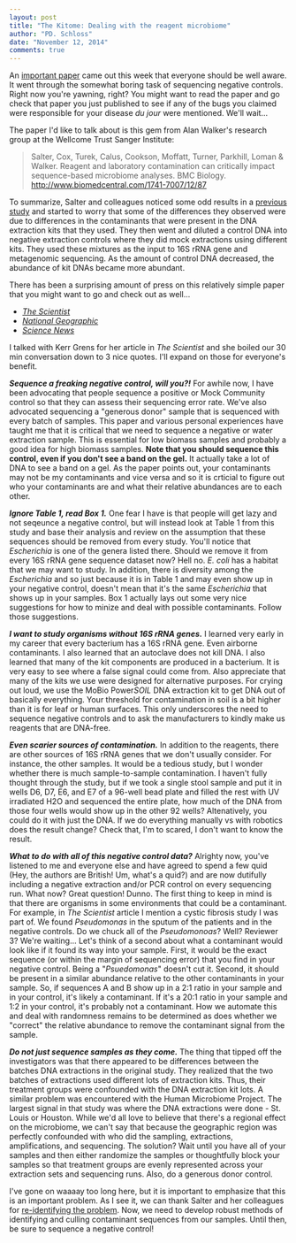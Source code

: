 ```yaml
---
layout: post
title: "The Kitome: Dealing with the reagent microbiome"
author: "PD. Schloss"
date: "November 12, 2014"
comments: true
---
```


An [important paper](http://www.biomedcentral.com/1741-7007/12/87) came out this
week that everyone should be well aware. It went through the somewhat boring
task of sequencing negative controls. Right now you're yawning, right? You might
want to read the paper and go check that paper you just published to see if any
of the bugs you claimed were responsible for your disease *du jour* were
mentioned. We'll wait...

The paper I'd like to talk about is this gem from Alan Walker's research group
at the Wellcome Trust Sanger Institute:

> Salter, Cox, Turek, Calus, Cookson, Moffatt, Turner, Parkhill, Loman & Walker.
> Reagent and laboratory contamination can critically impact sequence-based
> microbiome analyses. BMC Biology. http://www.biomedcentral.com/1741-7007/12/87

To summarize, Salter and colleagues noticed some odd results in a [previous
study](http://www.plosone.org/article/info%3Adoi%2F10.1371%2Fjournal.pone.0038271)
and started to worry that some of the differences they observed were due to
differences in the contaminants that were present in the DNA extraction kits
that they used. They then went and diluted a control DNA into negative
extraction controls where they did mock extractions using different kits. They
used these mixtures as the input to 16S rRNA gene and metagenomic sequencing.
As the amount of control DNA decreased, the abundance of kit DNAs became more
abundant.

There has been a surprising amount of press on this relatively simple paper that
you might want to go and check out as well...

* [*The Scientist*](http://www.the-scientist.com/?articles.view/articleNo/41421/title/DNA-Extraction-Kits-Contaminated/)
* [*National Geographic*](http://phenomena.nationalgeographic.com/2014/11/11/contaminomics-why-some-microbiome-studies-may-be-wrong/)
* [*Science News*](http://news.sciencemag.org/biology/2014/11/contamination-plagues-some-microbiome-studies)

I talked with Kerr Grens for her article in *The Scientist* and she boiled our
30 min conversation down to 3 nice quotes. I'll expand on those for everyone's
benefit.


***Sequence a freaking negative control, will you?!*** For awhile now, I have
been advocating that people sequence a positive or Mock Community control so
that they can assess their sequencing error rate. We've also advocated
sequencing a "generous donor" sample that is sequenced with every batch of
samples. This paper and various personal experiences have taught me that it is
critical that we need to sequence a negative or water extraction sample. This is
essential for low biomass samples and probably a good idea for high biomass
samples. **Note that you should sequence this control, even if you don't see a
band on the gel.** It actually take a lot of DNA to see a band on a gel. As the
paper points out, your contaminants may not be my contaminants and vice versa
and so it is crticial to figure out who your contaminants are and what their
relative abundances are to each other.


***Ignore Table 1, read Box 1.*** One fear I have is that people will get lazy
and not seqeunce a negative control, but will instead look at Table 1 from this
study and base their analysis and review on the assumption that these sequences
should be removed from every study. You'll notice that *Escherichia* is one of
the genera listed there. Should we remove it from every 16S rRNA gene sequence
dataset now? Hell no. *E. coli* has a habitat that we may want to study. In
addition, there is diversity among the *Escherichia* and so just because it is in
Table 1 and may even show up in your negative control, doesn't mean that it's the
same *Escherichia* that shows up in your samples. Box 1 actually lays out some
very nice suggestions for how to minize and deal with possible contaminants.
Follow those suggestions.


***I want to study organisms without 16S rRNA genes.*** I learned very early in
my career that every bacterium has a 16S rRNA gene. Even airborne contaminants.
I also learned that an autoclave does not kill DNA. I also learned that many of
the kit components are produced in a bacterium. It is very easy to see where a
false signal could come from. Also appreciate that many of the kits we use were
designed for alternative purposes. For crying out loud, we use the MoBio
Power*SOIL* DNA extraction kit to get DNA out of basically everything. Your
threshold for contamination in soil is a bit higher than it is for leaf or human
surfaces. This only underscores the need to sequence negative controls and to
ask the manufacturers to kindly make us reagents that are DNA-free.


***Even scarier sources of contamination.*** In addition to the reagents, there
are other sources of 16S rRNA genes that we don't usually consider. For
instance, the other samples. It would be a tedious study, but I wonder whether
there is much sample-to-sample contamination. I haven't fully thought through
the study, but if we took a single stool sample and put it in wells D6, D7, E6,
and E7 of a 96-well bead plate and filled the rest with UV irradiated H2O and
sequenced the entire plate, how much of the DNA from those four wells would show
up in the other 92 wells? Altenatively, you could do it with just the DNA. If we
do everything manually vs with robotics does the result change? Check that, I'm
to scared, I don't want to know the result.


***What to do with all of this negative control data?*** Alrighty now, you've
listened to me and everyone else and have agreed to spend a few quid (Hey, the
authors are British! Um, what's a quid?) and are now dutifully including a
negative extraction and/or PCR control on every sequencing run. What now? Great
question! Dunno. The first thing to keep in mind is that there are organisms in
some environments that could be a contaminant. For example, in *The Scientist*
article I mention a cystic fibrosis study I was part of. We found *Pseudomonas*
in the sputum of the patients and in the negative controls. Do we chuck all of
the *Pseudomonoas*? Well? Reviewer 3? We're waiting... Let's think of a second
about what a contaminant would look like if it found its way into your sample.
First, it would be the exact sequence (or within the margin of sequencing
error) that you find in your negative control. Being a "*Psuedomonas*" doesn't
cut it. Second, it should be present in a similar abundance relative to the
other contaminants in your sample. So, if sequences A and B show up in a 2:1
ratio in your sample and in your control, it's likely a contaminant. If it's a
20:1 ratio in your sample and 1:2 in your control, it's probably not a
contaminant. How we automate this and deal with randomness remains to be
determined as does whether we "correct" the relative abundance to remove the
contaminant signal from the sample.


***Do not just sequence samples as they come.*** The thing that tipped off the
investigators was that there appeared to be differences between the batches DNA
extractions in the original study. They realized that the two batches of
extractions used different lots of extraction kits. Thus, their treatment groups
were confounded with the DNA extraction kit lots. A similar problem was
encountered with the Human Microbiome Project. The largest signal in that study
was where the DNA extractions were done - St. Louis or Houston. While we'd all
love to believe that there's a regional effect on the microbiome, we can't say
that because the geographic region was perfectly confounded with who did the
sampling, extractions, amplifications, and sequencing. The solution? Wait until
you have all of your samples and then either randomize the samples or
thoughtfully block your samples so that treatment groups are evenly represented
across your extraction sets and sequencing runs. Also, do a generous donor
control.


I've gone on waaaay too long here, but it is important to emphasize that this
is an important problem. As I see it, we can thank Salter and her colleagues for
[re-identifying the problem](http://aem.asm.org/content/64/8/3110.full). Now, we
need to develop robust methods of identifying and culling contaminant
sequences from our samples. Until then, be sure to sequence a negative control!
